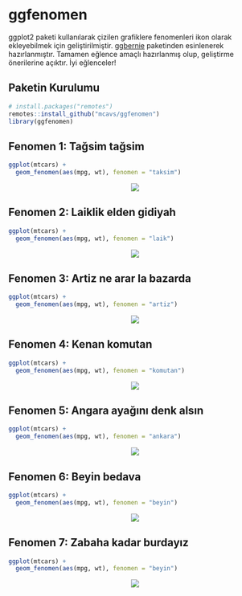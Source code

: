 # ggfenomen

ggplot2 paketi kullanılarak çizilen grafiklere fenomenleri ikon olarak ekleyebilmek için geliştirilmiştir. [ggbernie](https://github.com/R-CoderDotCom/ggbernie) paketinden esinlenerek hazırlanmıştır. Tamamen eğlence amaçlı hazırlanmış olup, geliştirme önerilerine açıktır. İyi eğlenceler!

## Paketin Kurulumu
```r
# install.packages("remotes")
remotes::install_github("mcavs/ggfenomen")
library(ggfenomen)
```

## Fenomen 1: Tağsim tağsim
```r
ggplot(mtcars) +
  geom_fenomen(aes(mpg, wt), fenomen = "taksim")
```

<p align="center">
 <img src="https://user-images.githubusercontent.com/45355486/105609011-79469800-5db7-11eb-8891-113e1746da89.png">
</p>

## Fenomen 2: Laiklik elden gidiyah

```r
ggplot(mtcars) +
  geom_fenomen(aes(mpg, wt), fenomen = "laik")
```

<p align="center">
 <img src="https://user-images.githubusercontent.com/45355486/105609024-8ebbc200-5db7-11eb-96e0-84735dceac61.png">
</p>


## Fenomen 3: Artiz ne arar la bazarda

```r
ggplot(mtcars) +
  geom_fenomen(aes(mpg, wt), fenomen = "artiz")
```

<p align="center">
 <img src="https://user-images.githubusercontent.com/45355486/105609765-78643500-5dbc-11eb-95de-b80d85be3d1b.png">
</p>


## Fenomen 4: Kenan komutan

```r
ggplot(mtcars) +
  geom_fenomen(aes(mpg, wt), fenomen = "komutan")
```

<p align="center">
 <img src="https://user-images.githubusercontent.com/45355486/105610148-3d173580-5dbf-11eb-86b7-c58c8f9f4c7c.png">
</p>


## Fenomen 5: Angara ayağını denk alsın

```r
ggplot(mtcars) +
  geom_fenomen(aes(mpg, wt), fenomen = "ankara")
```

<p align="center">
 <img src="https://user-images.githubusercontent.com/45355486/105611837-d5fe7e80-5dc8-11eb-95b4-cbde465ec209.png">
</p>


## Fenomen 6: Beyin bedava

```r
ggplot(mtcars) +
  geom_fenomen(aes(mpg, wt), fenomen = "beyin")
```

<p align="center">
 <img src="https://user-images.githubusercontent.com/45355486/105615122-326c9880-5ddf-11eb-9064-83ecd78dda4a.png">
</p>


## Fenomen 7: Zabaha kadar burdayız

```r
ggplot(mtcars) +
  geom_fenomen(aes(mpg, wt), fenomen = "beyin")
```

<p align="center">
 <img src="https://user-images.githubusercontent.com/45355486/105615529-7614d180-5de2-11eb-9074-f4b10ef38319.png">
</p>

